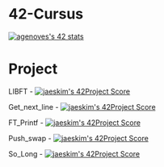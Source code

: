 # 42-Cursus

[![agenoves's 42 stats](https://badge42.vercel.app/api/v2/cl1unckr1001109lc4pk0jp1e/stats?cursusId=21&coalitionId=126)](https://github.com/JaeSeoKim/badge42)

# Project

LIBFT - [![jaeskim's 42Project Score](https://badge42.herokuapp.com/api/project/agenoves/Libft)](https://github.com/JaeSeoKim/badge42)

Get_next_line - [![jaeskim's 42Project Score](https://badge42.herokuapp.com/api/project/agenoves/get_next_line)](https://github.com/JaeSeoKim/badge42)

FT_Printf - [![jaeskim's 42Project Score](https://badge42.herokuapp.com/api/project/agenoves/ft_printf)](https://github.com/JaeSeoKim/badge42)

Push_swap - [![jaeskim's 42Project Score](https://badge42.herokuapp.com/api/project/agenoves/push_swap)](https://github.com/JaeSeoKim/badge42)

So_Long - [![jaeskim's 42Project Score](https://badge42.herokuapp.com/api/project/agenoves/so_long)](https://github.com/JaeSeoKim/badge42)
